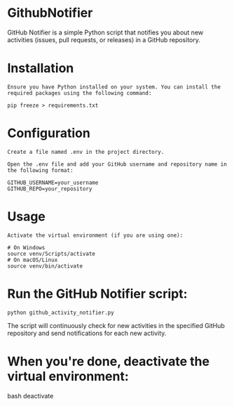# GithubNotifier

GitHub Notifier is a simple Python script that notifies you about new activities (issues, pull requests, or releases) in a GitHub repository.

# Installation
    Ensure you have Python installed on your system. You can install the required packages using the following command:

    pip freeze > requirements.txt


# Configuration
    Create a file named .env in the project directory.

    Open the .env file and add your GitHub username and repository name in the following format:

    GITHUB_USERNAME=your_username
    GITHUB_REPO=your_repository


# Usage
    Activate the virtual environment (if you are using one):

    # On Windows
    source venv/Scripts/activate
    # On macOS/Linux
    source venv/bin/activate


# Run the GitHub Notifier script:
    python github_activity_notifier.py


The script will continuously check for new activities in the specified GitHub repository and send notifications for each new activity.

# When you're done, deactivate the virtual environment:

bash
deactivate